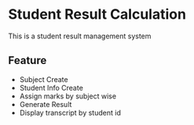 
# Student Result Calculation
This is a student result management system

## Feature
 - Subject Create
 - Student Info Create
 - Assign marks by subject wise 
 - Generate Result 
 - Display transcript by student id 



